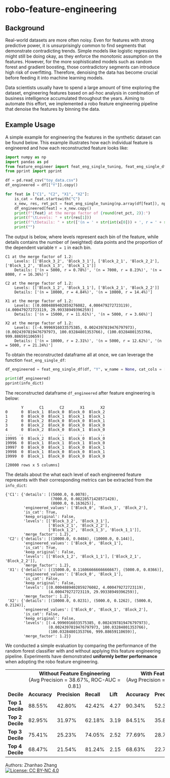 # robo-feature-engineering

## Background
Real-world datasets are more often noisy. Even for features with strong predictive power, it is unsurprisingly common to find segments that demonstrate contradicting trends. Simple models like logistic regressions might still be doing okay, as they enforce the monotonic assumption on the features. However, for the more sophisticated models such as random forest and gradient boosting, those contradictory segments can introduce high risk of overfitting. Therefore, denoising the data has become crucial before feeding it into machine learning models.

Data scientists usually have to spend a large amount of time exploring the dataset, engineering features based on ad-hoc analysis in combination of business intelligence accumulated throughout the years. Aiming to automate this effort, we implemented a robo feature engineering pipeline that denoise the features by binning the data.

## Example Usage
A simple example for engineering the features in the synthetic dataset can be found below. This example illustrates how each individual feature is engineered and how each reconstructed feature looks like:
```python
import numpy as np
import pandas as pd
from feature_engineer import feat_eng_single_tuning, feat_eng_single_df
from pprint import pprint

df = pd.read_csv("toy_data.csv")
df_engineered = df[["Y"]].copy()

for feat in ["C1", "C2", "X1", "X2"]:
    is_cat = feat.startswith("C")
    x_new, res, ret_pct = feat_eng_single_tuning(np.array(df[feat]), np.array(df["Y"]), w = None, is_cat = is_cat, min_pop = 5000, max_split = np.inf, split_pop_ratio = 5, merge_pct_factor = 1.2, max_retry = 5, step_size = 0.05, check_mono = True)
    df_engineered[feat] = x_new.copy()
    print(f"{feat} at the merge factor of {round(ret_pct, 2)}:")
    print(f"\tLevels: " + str(res[1]))
    print(f"\tDetails: " + str(['(n = ' + str(int(x[0])) + ', r = ' + str(round(x[1] * 100, 2)) + '%)' for x in res[2]]))
    print("")
```
The output is below, where levels represent each bin of the feature, while details contains the number of (weighted) data points and the proportion of the dependent variable `Y = 1` in each bin.
```
C1 at the merge factor of 1.2:
	Levels: [['Block_3_2', 'Block_3_1'], ['Block_2_1', 'Block_2_2'], ['Block_1_2', 'Block_1_3', 'Block_1_1']]
	Details: ['(n = 5000, r = 0.78%)', '(n = 7000, r = 8.23%)', '(n = 8000, r = 16.36%)']

C2 at the merge factor of 1.2:
	Levels: [['Block_1_2', 'Block_1_1'], ['Block_2_1', 'Block_2_2']]
	Details: ['(n = 10000, r = 4.84%)', '(n = 10000, r = 14.4%)']

X1 at the merge factor of 1.2:
	Levels: [(0.0004889402859276082, 4.000479272723119), (4.000479272723119, 29.99338949396259)]
	Details: ['(n = 15000, r = 11.61%)', '(n = 5000, r = 3.66%)']

X2 at the merge factor of 1.2:
	Levels: [(-4.9996916033575385, 0.0024397819476797973), (0.0024397819476797973, 100.03284801353766), (100.03284801353766, 999.88659110659)]
	Details: ['(n = 10000, r = 2.31%)', '(n = 5000, r = 12.62%)', '(n = 5000, r = 21.24%)']
```
To obtain the reconstructed dataframe all at once, we can leverage the function `feat_eng_single_df`:
```python
df_engineered = feat_eng_single_df(df, "Y", w_name = None, cat_cols = ["C1", "C2"], num_cols = ["X1", "X2"], min_pop = 5000, max_split = np.inf, split_pop_ratio = 5, merge_pct_factor = 1.2, max_retry = 5, step_size = 0.05, check_mono = True, verbose = False)

print(df_engineered)
pprint(info_dict)
```
The reconstructed dataframe `df_engineered` after feature engineering is below:
```
       Y       C1       C2       X1       X2
0      0  Block_1  Block_0  Block_0  Block_2
1      0  Block_0  Block_1  Block_1  Block_1
2      0  Block_2  Block_0  Block_0  Block_1
3      0  Block_2  Block_0  Block_0  Block_0
4      0  Block_2  Block_0  Block_1  Block_0
...   ..      ...      ...      ...      ...
19995  0  Block_2  Block_1  Block_0  Block_0
19996  0  Block_1  Block_1  Block_1  Block_0
19997  0  Block_0  Block_1  Block_0  Block_1
19998  0  Block_1  Block_0  Block_0  Block_1
19999  0  Block_1  Block_0  Block_0  Block_0

[20000 rows x 5 columns]
```
The details about the what each level of each engineered feature represents with their corresponding metrics can be extracted from the `info_dict`:
```
{'C1': {'details': [(5000.0, 0.0078),
                    (7000.0, 0.08228571428571428),
                    (8000.0, 0.163625)],
        'engineered_values': ['Block_0', 'Block_1', 'Block_2'],
        'is_cat': True,
        'keep_original': False,
        'levels': [['Block_3_2', 'Block_3_1'],
                   ['Block_2_1', 'Block_2_2'],
                   ['Block_1_2', 'Block_1_3', 'Block_1_1']],
        'merge_factor': 1.2},
 'C2': {'details': [(10000.0, 0.0484), (10000.0, 0.144)],
        'engineered_values': ['Block_0', 'Block_1'],
        'is_cat': True,
        'keep_original': False,
        'levels': [['Block_1_2', 'Block_1_1'], ['Block_2_1', 'Block_2_2']],
        'merge_factor': 1.2},
 'X1': {'details': [(15000.0, 0.11606666666666667), (5000.0, 0.0366)],
        'engineered_values': ['Block_0', 'Block_1'],
        'is_cat': False,
        'keep_original': False,
        'levels': [(0.0004889402859276082, 4.000479272723119),
                   (4.000479272723119, 29.99338949396259)],
        'merge_factor': 1.2},
 'X2': {'details': [(10000.0, 0.0231), (5000.0, 0.1262), (5000.0, 0.2124)],
        'engineered_values': ['Block_0', 'Block_1', 'Block_2'],
        'is_cat': False,
        'keep_original': False,
        'levels': [(-4.9996916033575385, 0.0024397819476797973),
                   (0.0024397819476797973, 100.03284801353766),
                   (100.03284801353766, 999.88659110659)],
        'merge_factor': 1.2}}
```
We conducted a simple evaluation by comparing the performance of the random forest classifier with and without applying this feature engineering pipeline. Experiments have demonstrated <strong>uniformly better performance</strong> when adopting the robo feature engineering.

<table>
<tr> <td colspan=1> <td colspan=4 align="center"> <strong>Without Feature Engineering</strong> <br> (Avg Precision = 38.67%, ROC-AUC = 0.81) <td colspan=4 align="center"> <strong>With Feature Engineering</strong> <br> (Avg Precision = 44.13%, ROC-AUC = 0.87)
<tr> <td colspan=1> <strong>Decile</strong> <td colspan=1> <strong>Accuracy</strong> <td colspan=1> <strong>Precision</strong> <td colspan=1> <strong>Recall</strong> <td colspan=1> <strong>Lift</strong> <td colspan=1> <strong>Accuracy</strong> <td colspan=1> <strong>Precision</strong> <td colspan=1> <strong>Recall</strong> <td colspan=1> <strong>Lift</strong>
<tr> <td colspan=1> <strong>Top 1 Decile</strong> <td colspan=1> 88.55% <td colspan=1> 42.80% <td colspan=1> 42.42% <td colspan=1> 4.27 <td colspan=1> 90.34% <td colspan=1> 52.33% <td colspan=1> 40.32% <td colspan=1> 5.22
<tr> <td colspan=1> <strong>Top 2 Decile</strong> <td colspan=1> 82.95% <td colspan=1> 31.97% <td colspan=1> 62.18% <td colspan=1> 3.19 <td colspan=1> 84.51% <td colspan=1> 35.87% <td colspan=1> 69.26% <td colspan=1> 3.58
<tr> <td colspan=1> <strong>Top 3 Decile</strong> <td colspan=1> 75.41% <td colspan=1> 25.23% <td colspan=1> 74.05% <td colspan=1> 2.52 <td colspan=1> 77.69% <td colspan=1> 28.74% <td colspan=1> 82.93% <td colspan=1> 2.87
<tr> <td colspan=1> <strong>Top 4 Decile</strong> <td colspan=1> 68.47% <td colspan=1> 21.54% <td colspan=1> 81.24% <td colspan=1> 2.15 <td colspan=1> 68.63% <td colspan=1> 22.77% <td colspan=1> 89.12% <td colspan=1> 2.27
</table>

Authors: Zhanhao Zhang  
[![License: CC BY-NC 4.0](https://img.shields.io/badge/License-CC_BY--NC_4.0-lightgrey.svg)](https://creativecommons.org/licenses/by-nc/4.0/)
